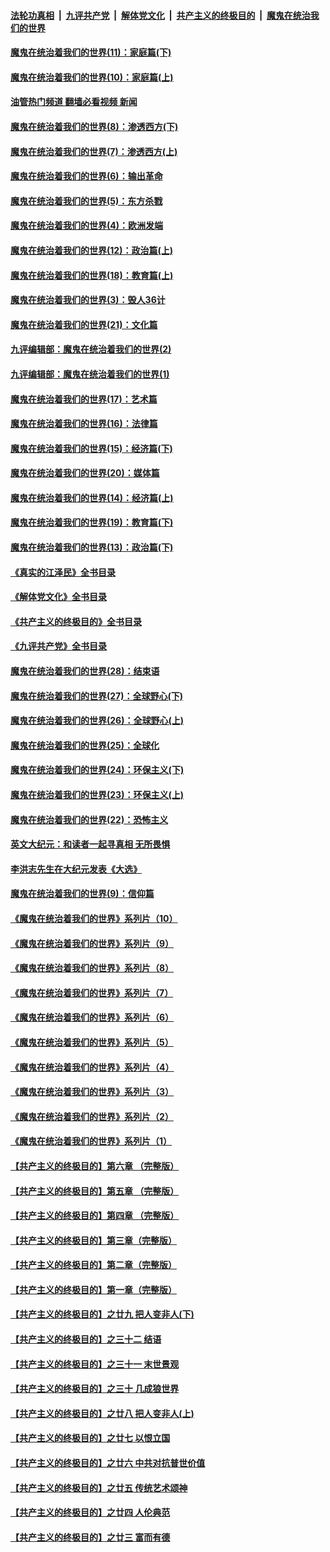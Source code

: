 ####  [法轮功真相](../../../../basic/blob/master/README.md?t=11271031) &nbsp;|&nbsp; [九评共产党](../../../../9ping.md/blob/master/README.md?t=11271031) &nbsp;|&nbsp; [解体党文化](../../../../jtdwh.md/blob/master/README.md?t=11271031)  &nbsp;|&nbsp; [共产主义的终极目的](../../../../gczydzjmd.md/blob/master/README.md?t=11271031) &nbsp;|&nbsp; [魔鬼在统治我们的世界](../../../../mgztzwmdsj.md/blob/master/README.md?t=11271031) 

#### [魔鬼在统治着我们的世界(11)：家庭篇(下)](../pages/nsc422/n10440961.md?t=11271031) 

#### [魔鬼在统治着我们的世界(10)：家庭篇(上)](../pages/nsc422/n10435448.md?t=11271031) 

#### [油管热门频道 翻墙必看视频 新闻](http://129.146.143.75:81/youtube.html?11271031)

#### [魔鬼在统治着我们的世界(8)：渗透西方(下)](../pages/nsc422/n10429603.md?t=11271031) 

#### [魔鬼在统治着我们的世界(7)：渗透西方(上)](../pages/nsc422/n10426013.md?t=11271031) 

#### [魔鬼在统治着我们的世界(6)：输出革命](../pages/nsc422/n10421536.md?t=11271031) 

#### [魔鬼在统治着我们的世界(5)：东方杀戮](../pages/nsc422/n10417707.md?t=11271031) 

#### [魔鬼在统治着我们的世界(4)：欧洲发端](../pages/nsc422/n10414890.md?t=11271031) 

#### [魔鬼在统治着我们的世界(12)：政治篇(上)](../pages/nsc422/n10444576.md?t=11271031) 

#### [魔鬼在统治着我们的世界(18)：教育篇(上)](../pages/nsc422/n10526970.md?t=11271031) 

#### [魔鬼在统治着我们的世界(3)：毁人36计](../pages/nsc422/n10411583.md?t=11271031) 

#### [魔鬼在统治着我们的世界(21)：文化篇](../pages/nsc422/n10597706.md?t=11271031) 

#### [九评编辑部：魔鬼在统治着我们的世界(2)](../pages/nsc422/n10410036.md?t=11271031) 

#### [九评编辑部：魔鬼在统治着我们的世界(1)](../pages/nsc422/n10406825.md?t=11271031) 

#### [魔鬼在统治着我们的世界(17)：艺术篇](../pages/nsc422/n10499093.md?t=11271031) 

#### [魔鬼在统治着我们的世界(16)：法律篇](../pages/nsc422/n10485969.md?t=11271031) 

#### [魔鬼在统治着我们的世界(15)：经济篇(下)](../pages/nsc422/n10469975.md?t=11271031) 

#### [魔鬼在统治着我们的世界(20)：媒体篇](../pages/nsc422/n10586579.md?t=11271031) 

#### [魔鬼在统治着我们的世界(14)：经济篇(上)](../pages/nsc422/n10457370.md?t=11271031) 

#### [魔鬼在统治着我们的世界(19)：教育篇(下)](../pages/nsc422/n10564808.md?t=11271031) 

#### [魔鬼在统治着我们的世界(13)：政治篇(下)](../pages/nsc422/n10448270.md?t=11271031) 

#### [《真实的江泽民》全书目录](../pages/nsc422/n13721399.md?t=11271031) 

#### [《解体党文化》全书目录](../pages/nsc422/n13721157.md?t=11271031) 

#### [《共产主义的终极目的》全书目录](../pages/nsc422/n13721048.md?t=11271031) 

#### [《九评共产党》全书目录](../pages/nsc422/n13708085.md?t=11271031) 

#### [魔鬼在统治着我们的世界(28)：结束语](../pages/nsc422/n10936246.md?t=11271031) 

#### [魔鬼在统治着我们的世界(27)：全球野心(下)](../pages/nsc422/n10928319.md?t=11271031) 

#### [魔鬼在统治着我们的世界(26)：全球野心(上)](../pages/nsc422/n10900318.md?t=11271031) 

#### [魔鬼在统治着我们的世界(25)：全球化](../pages/nsc422/n10788205.md?t=11271031) 

#### [魔鬼在统治着我们的世界(24)：环保主义(下)](../pages/nsc422/n10695307.md?t=11271031) 

#### [魔鬼在统治着我们的世界(23)：环保主义(上)](../pages/nsc422/n10688613.md?t=11271031) 

#### [魔鬼在统治着我们的世界(22)：恐怖主义](../pages/nsc422/n10614727.md?t=11271031) 

#### [英文大纪元：和读者一起寻真相 无所畏惧](../pages/nsc422/n12542027.md?t=11271031) 

#### [李洪志先生在大纪元发表《大选》](../pages/nsc422/n12534746.md?t=11271031) 

#### [魔鬼在统治着我们的世界(9)：信仰篇](../pages/nsc422/n10432159.md?t=11271031) 

#### [《魔鬼在统治着我们的世界》系列片（10）](../pages/nsc422/n12292670.md?t=11271031) 

#### [《魔鬼在统治着我们的世界》系列片（9）](../pages/nsc422/n12290859.md?t=11271031) 

#### [《魔鬼在统治着我们的世界》系列片（8）](../pages/nsc422/n12287445.md?t=11271031) 

#### [《魔鬼在统治着我们的世界》系列片（7）](../pages/nsc422/n12283425.md?t=11271031) 

#### [《魔鬼在统治着我们的世界》系列片（6）](../pages/nsc422/n12282314.md?t=11271031) 

#### [《魔鬼在统治着我们的世界》系列片（5）](../pages/nsc422/n12281419.md?t=11271031) 

#### [《魔鬼在统治着我们的世界》系列片（4）](../pages/nsc422/n12274024.md?t=11271031) 

#### [《魔鬼在统治着我们的世界》系列片（3）](../pages/nsc422/n12271322.md?t=11271031) 

#### [《魔鬼在统治着我们的世界》系列片（2）](../pages/nsc422/n12269049.md?t=11271031) 

#### [《魔鬼在统治着我们的世界》系列片（1）](../pages/nsc422/n12267575.md?t=11271031) 

#### [【共产主义的终极目的】第六章 （完整版）](../pages/nsc422/n11428913.md?t=11271031) 

#### [【共产主义的终极目的】第五章 （完整版）](../pages/nsc422/n11428912.md?t=11271031) 

#### [【共产主义的终极目的】第四章 （完整版）](../pages/nsc422/n11428907.md?t=11271031) 

#### [【共产主义的终极目的】第三章（完整版）](../pages/nsc422/n11428848.md?t=11271031) 

#### [【共产主义的终极目的】第二章（完整版）](../pages/nsc422/n11428831.md?t=11271031) 

#### [【共产主义的终极目的】第一章（完整版）](../pages/nsc422/n11417651.md?t=11271031) 

#### [【共产主义的终极目的】之廿九 把人变非人(下)](../pages/nsc422/n11344140.md?t=11271031) 

#### [【共产主义的终极目的】之三十二 结语](../pages/nsc422/n11360535.md?t=11271031) 

#### [【共产主义的终极目的】之三十一 末世景观](../pages/nsc422/n11351129.md?t=11271031) 

#### [【共产主义的终极目的】之三十 几成狼世界](../pages/nsc422/n11348280.md?t=11271031) 

#### [【共产主义的终极目的】之廿八 把人变非人(上)](../pages/nsc422/n11340492.md?t=11271031) 

#### [【共产主义的终极目的】之廿七 以恨立国](../pages/nsc422/n11336944.md?t=11271031) 

#### [【共产主义的终极目的】之廿六 中共对抗普世价值](../pages/nsc422/n11324785.md?t=11271031) 

#### [【共产主义的终极目的】之廿五 传统艺术颂神](../pages/nsc422/n11296396.md?t=11271031) 

#### [【共产主义的终极目的】之廿四 人伦典范](../pages/nsc422/n11296397.md?t=11271031) 

#### [【共产主义的终极目的】之廿三 富而有德](../pages/nsc422/n11283598.md?t=11271031) 

<img src='http://gfw-breaker.win/goodnews/indexes/nsc422.md' width='0px' height='0px'/>
